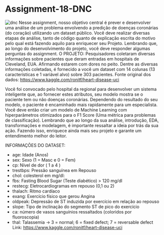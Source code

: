 # Assignment-18-DNC

![dnc](https://encrypted-tbn0.gstatic.com/images?q=tbn:ANd9GcTn5oG261Ou-etE-0w9_hQfGun7H4qqoOCf1ZjZSDD4SuY04MA3iAwMF0WSd53LQW85Pt4&usqp=CAU)
Nesse assignment, nosso objetivo central é prever e desenvolver
uma análise de um problema envolvendo a predição de
doenças coronárias (do coração) utilizando um dataset público.
Você deve realizar diversas etapas de análise, tanto de código
quanto de explicação escrita do motivo pelo qual está fazendo
aquilo para enriquecer seu Projeto. Lembrando que, ao longo do
desenvolvimento do projeto, você deve responder algumas
perguntas do assignment.
O PROJETO:
Pesquisadores coletaram diversas informações sobre pacientes
que deram entradas em hospitais de Cleveland, EUA. Afirmando
estarem com dores no peito. Dentre as diversas informações
coletadas, é fornecido a você um dataset com 14 colunas (13
características e 1 variável alvo) sobre 303 pacientes.
Fonte original dos dados:
https://www.kaggle.com/ronitf/heart-disease-uci


Você foi convocado pelo hospital da regional para desenvolver
um sistema inteligente que, ao fornecer estes atributos, seu
modelo mostra se o paciente tem ou não doenças coronárias.
Dependendo do resultado do seu modelo, o paciente é
encaminhado mais rapidamente para um especialista.
Você deve então criar um modelo de Machine Learning com
hiperparâmetros otimizados para o F1 Score (Uma métrica para
problemas de classificação).
Lembrando que ao longo da sua análise, introdução, EDA,
transformações e modelagem, é importante ressaltar a ideia por
trás da sua ação. Fazendo isso, enriquece ainda mais seu projeto
e garante um entendimento melhor do leitor.

INFORMAÇÕES DO DATASET:
- age: Idade (Anos)
- sex: Sexo (1 = Masc e 0 = Fem)
- cp: Nível de dor ( 1 a 4 )
- trestbps: Pressão sanguínea em Repouso
- chol: colesterol em mg/dl:
- fbs: Fasting Blood Sugar (Teste diabético) > 120 mg/dl
- restecg: Eletrocardiogramas em repouso (0,1 ou 2)
- thalach: Ritmo cardíaco
- exang: Exercício físico que gerou Angina
- oldpeak: Depressão de ST induzida por exercício em relação ao
repouso
- slope: Tipo de inclinação do segmento ST de pico do exercício
- ca: número de vasos sanguínios ressaltados (coloridos por
fluoroscopia)
- thal: Talassemia -> 3 = normal; 6 = fixed defect; 7 = reversable
defect
Link:
https://www.kaggle.com/ronitf/heart-disease-uci
